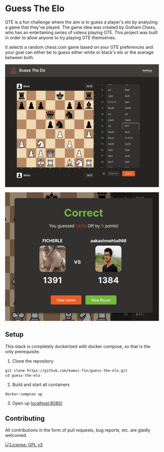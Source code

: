 # Guess The Elo

GTE is a fun challenge where the aim is to guess a player's elo by analyzing a game that they've played. The game idea was created by Gotham Chess,
who has an entertaining series of videos playing GTE. This project was built in order to allow anyone to try playing GTE themselves.

It selects a random chess.com game based on your GTE preferences and your goal can either be to guess either white or black's elo or the average between both.

![](./main.png)

![](./result.png)

## Setup

This stack is completely dockerized with docker compose, so that is the only prerequisite.

1. Clone the repository

```
git clone https://github.com/kamui-fin/guess-the-elo.git
cd guess-the-elo
```

2. Build and start all containers

```
docker-compose up
```

3. Open up [localhost:8080/](http://localhost:8080/)

## Contributing

All contributions in the form of pull requests, bug reports, etc. are gladly welcomed.

[![License: GPL v3](https://img.shields.io/badge/License-GPLv3-blue.svg)](https://www.gnu.org/licenses/gpl-3.0)
